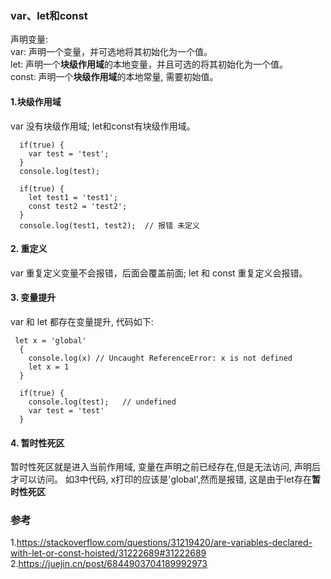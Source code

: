 ### var、let和const
  声明变量:  
  var: 声明一个变量，并可选地将其初始化为一个值。   
  let: 声明一个<b>块级作用域</b>的本地变量，并且可选的将其初始化为一个值。   
  const: 声明一个<b>块级作用域</b>的本地常量, 需要初始值。  
  
#### 1.块级作用域
  var 没有块级作用域; let和const有块级作用域。
```
  if(true) {
    var test = 'test';
  }
  console.log(test);

  if(true) {
    let test1 = 'test1';
    const test2 = 'test2';
  }
  console.log(test1, test2);  // 报错 未定义
```
#### 2. 重定义
  var 重复定义变量不会报错，后面会覆盖前面; let 和 const 重复定义会报错。
  
#### 3. 变量提升
  var 和 let 都存在变量提升, 代码如下:
```
 let x = 'global'
  {
    console.log(x) // Uncaught ReferenceError: x is not defined
    let x = 1
  }

  if(true) {
    console.log(test);   // undefined
    var test = 'test'
  }

```
#### 4. 暂时性死区
  暂时性死区就是进入当前作用域, 变量在声明之前已经存在,但是无法访问, 声明后才可以访问。
  如3中代码, x打印的应该是'global',然而是报错, 这是由于let存在<b>暂时性死区</b>
  
  
  
### 参考
1.https://stackoverflow.com/questions/31219420/are-variables-declared-with-let-or-const-hoisted/31222689#31222689
2.https://juejin.cn/post/6844903704189992973


